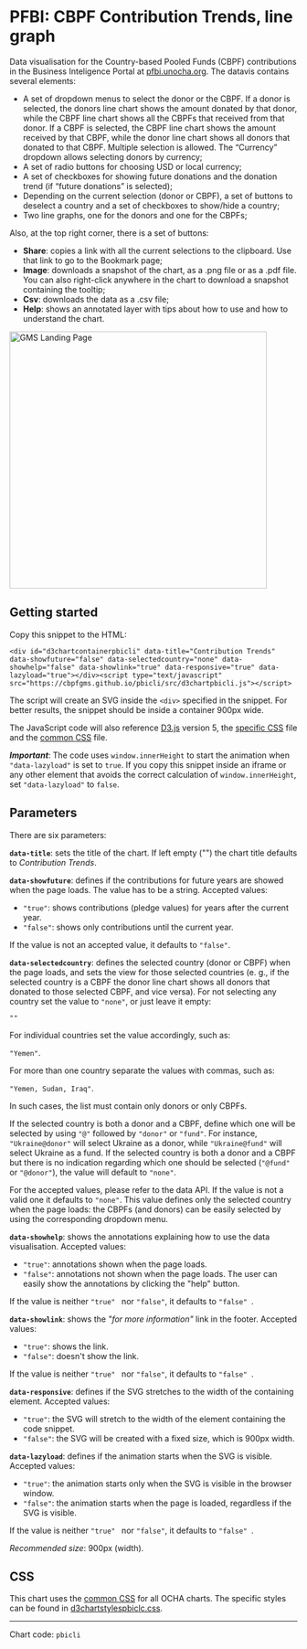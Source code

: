 # PFBI: CBPF Contribution Trends, line graph

Data visualisation for the Country-based Pooled Funds (CBPF) contributions in the Business Inteligence Portal at [pfbi.unocha.org](https://pfbi.unocha.org). The datavis contains several elements:

- A set of dropdown menus to select the donor or the CBPF. If a donor is selected, the donors line chart shows the amount donated by that donor, while the CBPF line chart shows all the CBPFs that received from that donor. If a CBPF is selected, the CBPF line chart shows the amount received by that CBPF, while the donor line chart shows all donors that donated to that CBPF. Multiple selection is allowed. The “Currency” dropdown allows selecting donors by currency;
- A set of radio buttons for choosing USD or local currency;
- A set of checkboxes for showing future donations and the donation trend (if “future donations” is selected);
- Depending on the current selection (donor or CBPF), a set of buttons to deselect a country and a set of checkboxes to show/hide a country;
- Two line graphs, one for the donors and one for the CBPFs;

Also, at the top right corner, there is a set of buttons:

- **Share**: copies a link with all the current selections to the clipboard. Use that link to go to the Bookmark page;
- **Image**: downloads a snapshot of the chart, as a .png file or as a .pdf file. You can also right-click anywhere in the chart to download a snapshot containing the tooltip;
- **Csv**: downloads the data as a .csv file;
- **Help**: shows an annotated layer with tips about how to use and how to understand the chart.

<img alt="GMS Landing Page" src="https://cbpfgms.github.io/img/thumbnails/pbicli.png" width="450">

## Getting started

Copy this snippet to the HTML:

```<div id="d3chartcontainerpbicli" data-title="Contribution Trends" data-showfuture="false" data-selectedcountry="none" data-showhelp="false" data-showlink="true" data-responsive="true" data-lazyload="true"></div><script type="text/javascript" src="https://cbpfgms.github.io/pbicli/src/d3chartpbicli.js"></script>```

The script will create an SVG inside the `<div>` specified in the snippet. For better results, the snippet should be inside a container 900px wide.

The JavaScript code will also reference [D3.js](https://d3js.org) version 5, the [specific CSS](https://github.com/CBPFGMS/cbpfgms.github.io/raw/master/css/d3chartstylespbicli.css) file and the [common CSS](https://github.com/CBPFGMS/cbpfgms.github.io/raw/master/css/d3chartstyles.css) file.

***Important***: The code uses `window.innerHeight` to start the animation when `"data-lazyload"` is set to `true`. If you copy this snippet inside an iframe or any other element that avoids the correct calculation of `window.innerHeight`, set `"data-lazyload"` to `false`.

## Parameters

There are six parameters:

**`data-title`**: sets the title of the chart. If left empty ("") the chart title defaults to *Contribution Trends*.

**`data-showfuture`**: defines if the contributions for future years are showed when the page loads. The value has to be a string. Accepted values:

- `"true"`: shows contributions (pledge values) for years after the current year.
- `"false"`: shows only contributions until the current year.

If the value is not an accepted value, it defaults to `"false"`.

**`data-selectedcountry`**: defines the selected country (donor or CBPF) when the page loads, and sets the view for those selected countries (e. g., if the selected country is a CBPF the donor line chart shows all donors that donated to those selected CBPF, and vice versa). For not selecting any country set the value to `"none"`, or just leave it empty:

`""`

For individual countries set the value accordingly, such as:

`"Yemen"`.

For more than one country separate the values with commas, such as:

`"Yemen, Sudan, Iraq"`.

In such cases, the list must contain only donors or only CBPFs.

If the selected country is both a donor and a CBPF, define which one will be selected by using `"@"` followed by `"donor"` or `"fund"`. For instance, `"Ukraine@donor"` will select Ukraine as a donor, while `"Ukraine@fund"` will select Ukraine as a fund. If the selected country is both a donor and a CBPF but there is no indication regarding which one should be selected (`"@fund"` or `"@donor"`), the value will default to `"none"`.

For the accepted values, please refer to the data API. If the value is not a valid one it defaults to `"none"`. This value defines only the selected country when the page loads: the CBPFs (and donors) can be easily selected by using the corresponding dropdown menu.

**`data-showhelp`**: shows the annotations explaining how to use the data visualisation. Accepted values:

- `"true"`: annotations shown when the page loads.
- `"false"`: annotations not shown when the page loads. The user can easily show the annotations by clicking the "help" button.

If the value is neither `"true" ` nor `"false"`, it defaults to `"false" `.

**`data-showlink`**: shows the *"for more information"* link in the footer. Accepted values:

- `"true"`: shows the link.
- `"false"`: doesn't show the link.

If the value is neither `"true" ` nor `"false"`, it defaults to `"false" `.

**`data-responsive`**: defines if the SVG stretches to the width of the containing element. Accepted values:

- `"true"`: the SVG will stretch to the width of the element containing the code snippet.
- `"false"`: the SVG will be created with a fixed size, which is 900px width.

**`data-lazyload`**: defines if the animation starts when the SVG is visible. Accepted values:

- `"true"`: the animation starts only when the SVG is visible in the browser window.
- `"false"`: the animation starts when the page is loaded, regardless if the SVG is visible.

If the value is neither `"true" ` nor `"false"`, it defaults to `"false" `.

*Recommended size*: 900px (width).


## CSS

This chart uses the [common CSS](https://github.com/CBPFGMS/cbpfgms.github.io/raw/master/css/) for all OCHA charts. The specific styles can be found in [d3chartstylespbiclc.css](https://github.com/CBPFGMS/cbpfgms.github.io/blob/master/css/d3chartstylespbicli.css).

---
Chart code: `pbicli`